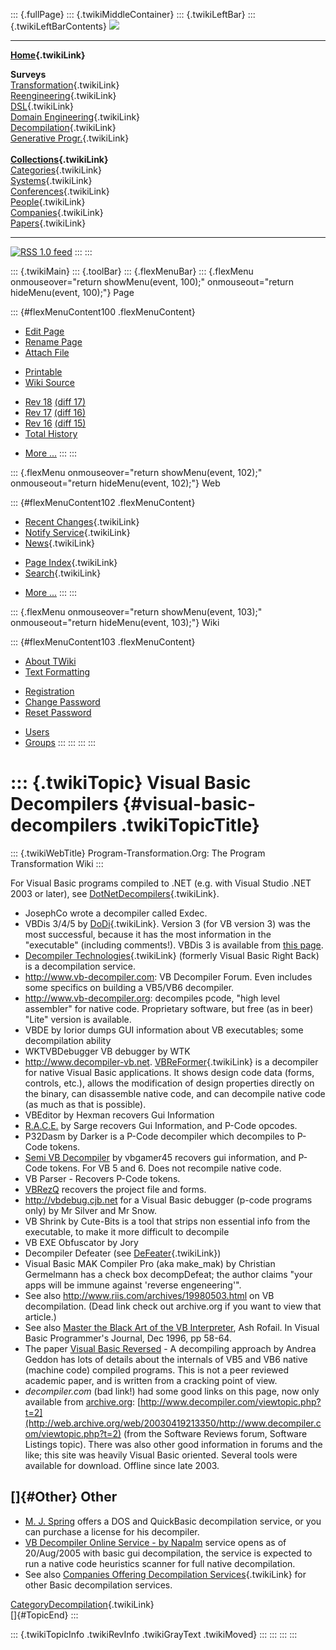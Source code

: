 ::: {.fullPage}
::: {.twikiMiddleContainer}
::: {.twikiLeftBar}
::: {.twikiLeftBarContents}
![](../pub/transformation.gif)

------------------------------------------------------------------------

**[Home](WebHome){.twikiLink}**

**Surveys**\
[Transformation](ProgramTransformation){.twikiLink}\
[Reengineering](ReengineeringWiki){.twikiLink}\
[DSL](DomainSpecificLanguages){.twikiLink}\
[Domain Engineering](DomainEngineering){.twikiLink}\
[Decompilation](DeCompilation){.twikiLink}\
[Generative Progr.](GenerativeProgrammingWiki){.twikiLink}\
\
**[Collections](CategoryCollection){.twikiLink}**\
[Categories](CategoryCategory){.twikiLink}\
[Systems](TransformationSystems){.twikiLink}\
[Conferences](TransformationConferences){.twikiLink}\
[People](TransformationPeople){.twikiLink}\
[Companies](TransformationCompanies){.twikiLink}\
[Papers](CategoryPaper){.twikiLink}

------------------------------------------------------------------------

[![](../pub/rss.gif "RSS 1.0 feed")](WebRss@skin=rss)
:::
:::

::: {.twikiMain}
::: {.toolBar}
::: {.flexMenuBar}
::: {.flexMenu onmouseover="return showMenu(event, 100);" onmouseout="return hideMenu(event, 100);"}
Page

::: {#flexMenuContent100 .flexMenuContent}
-   [Edit
    Page](http://www.program-transformation.org/edit/Transform/VisualBasicDecompilers?t=1536826292)
-   [Rename
    Page](http://www.program-transformation.org/rename/Transform/VisualBasicDecompilers)
-   [Attach
    File](http://www.program-transformation.org/attach/Transform/VisualBasicDecompilers)

<!-- -->

-   [Printable](http://www.program-transformation.org/view/Transform/VisualBasicDecompilers?skin=print.pattern)
-   [Wiki
    Source](http://www.program-transformation.org/view/Transform/VisualBasicDecompilers?skin=text&raw=on&contenttype=text/plain)

<!-- -->

-   [Rev
    18](http://www.program-transformation.org/view/Transform/VisualBasicDecompilers?rev=1.18)
    [(diff 17)](http://www.program-transformation.org/rdiff/Transform/VisualBasicDecompilers?rev1=1.18&rev2=1.17)
-   [Rev
    17](http://www.program-transformation.org/view/Transform/VisualBasicDecompilers?rev=1.17)
    [(diff 16)](http://www.program-transformation.org/rdiff/Transform/VisualBasicDecompilers?rev1=1.17&rev2=1.16)
-   [Rev
    16](http://www.program-transformation.org/view/Transform/VisualBasicDecompilers?rev=1.16)
    [(diff 15)](http://www.program-transformation.org/rdiff/Transform/VisualBasicDecompilers?rev1=1.16&rev2=1.15)
-   [Total
    History](http://www.program-transformation.org/rdiff/Transform/VisualBasicDecompilers)

<!-- -->

-   [More
    \...](http://www.program-transformation.org/oops/Transform/VisualBasicDecompilers?template=oopsmore&param1=1.18&param2=1.18)
:::
:::

::: {.flexMenu onmouseover="return showMenu(event, 102);" onmouseout="return hideMenu(event, 102);"}
Web

::: {#flexMenuContent102 .flexMenuContent}
-   [Recent Changes](WebChanges){.twikiLink}
-   [Notify Service](WebNotify){.twikiLink}
-   [News](WebNews){.twikiLink}

<!-- -->

-   [Page Index](WebIndex){.twikiLink}
-   [Search](WebSearch){.twikiLink}

<!-- -->

-   [More
    \...](http://www.program-transformation.org/oops/Transform/VisualBasicDecompilers?template=oopsmore&param1=1.18&param2=1.18)
:::
:::

::: {.flexMenu onmouseover="return showMenu(event, 103);" onmouseout="return hideMenu(event, 103);"}
Wiki

::: {#flexMenuContent103 .flexMenuContent}
-   [About
    TWiki](http://www.program-transformation.org/view/TWiki/WebHome)
-   [Text
    Formatting](http://www.program-transformation.org/view/TWiki/TextFormattingRules)

<!-- -->

-   [Registration](http://www.program-transformation.org/view/TWiki/TWikiRegistration)
-   [Change
    Password](http://www.program-transformation.org/view/TWiki/ChangePassword)
-   [Reset
    Password](http://www.program-transformation.org/view/TWiki/ResetPassword)

<!-- -->

-   [Users](http://www.program-transformation.org/view/Main/TWikiUsers)
-   [Groups](http://www.program-transformation.org/view/Main/TWikiGroups)
:::
:::
:::
:::

::: {.twikiTopic}
Visual Basic Decompilers {#visual-basic-decompilers .twikiTopicTitle}
========================

::: {.twikiWebTitle}
Program-Transformation.Org: The Program Transformation Wiki
:::

For Visual Basic programs compiled to .NET (e.g. with Visual Studio .NET
2003 or later), see [DotNetDecompilers](DotNetDecompilers){.twikiLink}.

-   JosephCo wrote a decompiler called Exdec.
-   VBDis 3/4/5 by [DoDi](DoDi){.twikiLink}. Version 3 (for VB
    version 3) was the most successful, because it has the most
    information in the \"executable\" (including comments!). VBDis 3 is
    available from [this
    page](http://www.woodmann.com/crackz/Tools.htm).
-   [Decompiler Technologies](DecompilerTechnologies){.twikiLink}
    (formerly Visual Basic Right Back) is a decompilation service.
-   <http://www.vb-decompiler.com>: VB Decompiler Forum. Even includes
    some specifics on building a VB5/VB6 decompiler.
-   <http://www.vb-decompiler.org>: decompiles pcode, \"high level
    assembler\" for native code. Proprietary software, but free (as in
    beer) \"Lite\" version is available.
-   VBDE by Iorior dumps GUI information about VB executables; some
    decompilation ability
-   WKTVBDebugger VB debugger by WTK
-   <http://www.decompiler-vb.net>. [VBReFormer](VBReFormer){.twikiLink}
    is a decompiler for native Visual Basic applications. It shows
    design code data (forms, controls, etc.), allows the modification of
    design properties directly on the binary, can disassemble native
    code, and can decompile native code (as much as that is possible).
-   VBEditor by Hexman recovers Gui Information
-   [R.A.C.E.](http://www.raceco.us) by Sarge recovers Gui Information,
    and P-Code opcodes.
-   P32Dasm by Darker is a P-Code decompiler which decompiles to P-Code
    tokens.
-   [Semi VB
    Decompiler](http://www.visualbasiczone.com/products/semivbdecompiler/)
    by vbgamer45 recovers gui information, and P-Code tokens. For VB 5
    and 6. Does not recompile native code.
-   VB Parser - Recovers P-Code tokens.
-   [VBRezQ](http://www.vbrezq.com) recovers the project file and forms.
-   <http://vbdebug.cjb.net> for a Visual Basic debugger (p-code
    programs only) by Mr Silver and Mr Snow.
-   VB Shrink by Cute-Bits is a tool that strips non essential info from
    the executable, to make it more difficult to decompile
-   VB EXE Obfuscator by Jory
-   Decompiler Defeater (see [DeFeater](DeFeater){.twikiLink})
-   Visual Basic MAK Compiler Pro (aka make\_mak) by Christian
    Germelmann has a check box decompDefeat; the author claims \"your
    apps will be immune against \'reverse engeneering\'\".
-   See also <http://www.riis.com/archives/19980503.html> on VB
    decompilation. (Dead link check out archive.org if you want to view
    that article.)
-   See also [Master the Black Art of the VB
    Interpreter](http://archive.devx.com/premier/mgznarch/vbpj/1996/12dec96/rofail.pdf),
    Ash Rofail. In Visual Basic Programmer\'s Journal, Dec 1996, pp
    58-64.
-   The paper [Visual Basic
    Reversed](http://www.reteam.org/papers/e46.pdf) - A decompiling
    approach by Andrea Geddon has lots of details about the internals of
    VB5 and VB6 native (machine code) compiled programs. This is not a
    peer reviewed academic paper, and is written from a cracking point
    of view.
-   *decompiler.com* (bad link!) had some good links on this page, now
    only available from [archive.org](http://www.archive.org):
    [http://www.decompiler.com/viewtopic.php?t=2](http://web.archive.org/web/20030419213350/http://www.decompiler.com/viewtopic.php?t=2)
    (from the Software Reviews forum, Software Listings topic). There
    was also other good information in forums and the like; this site
    was heavily Visual Basic oriented. Several tools were available for
    download. Offline since late 2003.

[]{#Other} Other
----------------

-   [M. J. Spring](http://members.aol.com/mspring810/private/index.htm)
    offers a DOS and QuickBasic decompilation service, or you can
    purchase a license for his decompiler.
-   [VB Decompiler Online Service - by
    Napalm](http://www.vbdecompiler.co.uk/) service opens as of
    20/Aug/2005 with basic gui decompilation, the service is expected to
    run a native code heuristics scanner for full native decompilation.
-   See also [Companies Offering Decompilation
    Services](CompaniesOfferingDecompilationServices){.twikiLink} for
    other Basic decompilation services.

[CategoryDecompilation](CategoryDecompilation){.twikiLink}\
[]{#TopicEnd}
:::

::: {.twikiTopicInfo .twikiRevInfo .twikiGrayText .twikiMoved}
:::
:::
:::
:::

